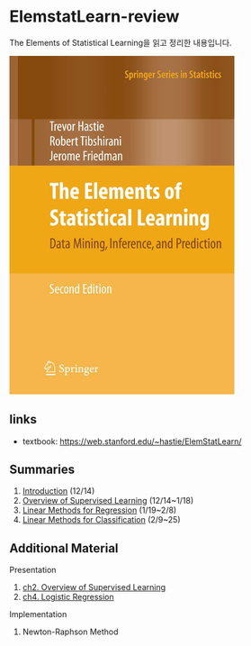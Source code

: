 # ElemstatLearn-review

The Elements of Statistical Learning을 읽고 정리한 내용입니다.

<img src="bookcover.jpg" width="400px" />

## links
* textbook: <a href="https://web.stanford.edu/~hastie/ElemStatLearn/">https://web.stanford.edu/~hastie/ElemStatLearn/</a>

## Summaries

1. <a href="ch1. Intro/1. Introduction.md">Introduction</a> (12/14)
2. <a href="ch2. Supervised Learning/2. Overview of Supervised Learning.md">Overview of Supervised Learning</a> (12/14~1/18)
3. <a href="ch3. Linear Method for Regression/3. Linear Methods for Regression.md">Linear Methods for Regression</a> (1/19~2/8)
4. <a href="ch4. Linear Methods for Classification/4. Linear Methods for Classification.md">Linear Methods for Classification</a> (2/9~25)

## Additional Material

Presentation
1. <a href="ch2. Supervised Learning/presentation/ch2. Overview of Supervised Learning.pptx">ch2. Overview of Supervised Learning</a>
2. <a href="ch4. Linear Methods for Classification/CH4 Linear methods for classification - Logistic Regression.pptx">ch4. Logistic Regression</a>

Implementation
1. Newton-Raphson Method

